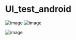 # UI_test_android
![image](https://user-images.githubusercontent.com/81549043/170193540-20284383-8899-4dba-aab2-8455c667c394.png) ![image](https://user-images.githubusercontent.com/81549043/170193567-df78a505-1dad-46e9-a865-fcec2e8b4895.png)

![image](https://user-images.githubusercontent.com/81549043/170193592-b75e3bb1-2d6b-4fae-9dcb-3979d9a7a4c8.png)
